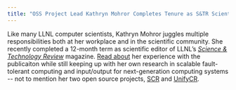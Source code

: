 ```yaml
---
title: "OSS Project Lead Kathryn Mohror Completes Tenure as S&TR Scientific Editor"
---
```


Like many LLNL computer scientists, Kathryn Mohror juggles multiple responsibilities both at her workplace and in the scientific community. She recently completed a 12-month term as scientific editor of LLNL’s [*Science & Technology Review*](https://str.llnl.gov/) magazine. [Read about](https://computing.llnl.gov/newsroom/kathryn-mohror-completes-tenure-str-scientific-editor) her experience with the publicaiton while still keeping up with her own research in scalable fault-tolerant computing and input/output for next-generation computing systems -- not to mention her two open source projects, [SCR](https://github.com/LLNL/scr) and [UnifyCR](https://github.com/LLNL/UnifyCR).

